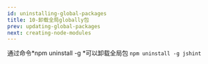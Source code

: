 ```yaml
---
id: uninstalling-global-packages
title: 10-卸载全局globally包
prev: updating-global-packages
next: creating-node-modules
---
```


通过命令*npm uninstall -g <package>*可以卸载全局包
`npm uninstall -g jshint`